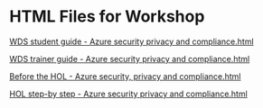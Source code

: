 ﻿# HTML Files for Workshop
[WDS student guide - Azure security privacy and compliance.html](https://cloudworkshop.blob.core.windows.net/azure-security-privacy-compliance/Whiteboard%20design%20session/WDS%20student%20guide%20-%20Azure%20security%20privacy%20and%20compliance.html)

[WDS trainer guide - Azure security privacy and compliance.html](https://cloudworkshop.blob.core.windows.net/azure-security-privacy-compliance/Whiteboard%20design%20session/WDS%20trainer%20guide%20-%20Azure%20security%20privacy%20and%20compliance.html)

[Before the HOL - Azure security, privacy and compliance.html](https://cloudworkshop.blob.core.windows.net/azure-security-privacy-compliance/Hands-on%20lab/Before%20the%20HOL%20-%20Azure%20security,%20privacy%20and%20compliance.html)

[HOL step-by step - Azure security privacy and compliance.html](https://cloudworkshop.blob.core.windows.net/azure-security-privacy-compliance/Hands-on%20lab/HOL%20step-by%20step%20-%20Azure%20security%20privacy%20and%20compliance.html)

